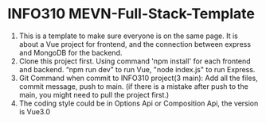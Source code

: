 ﻿# INFO310 MEVN-Full-Stack-Template
1. This is a template to make sure everyone is on the same page. It is about a Vue project for frontend, and the connection between express and MongoDB for the backend.
2. Clone this project first. Using command 'npm install' for each frontend and backend. “npm run dev” to run Vue, "node index.js" to run Express.
3. Git Command when commit to INFO310 project(3 main): Add all the files, commit message, push to main. (if there is a mistake after push to the main, you might need to pull the project first.)
4. The coding style could be in Options Api or Composition Api, the version is Vue3.0
